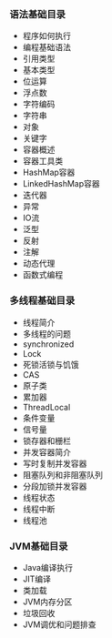 ### 语法基础目录
- 程序如何执行
- 编程基础语法
- 引用类型
- 基本类型
- 位运算
- 浮点数
- 字符编码
- 字符串
- 对象
- 关键字
- 容器概述
- 容器工具类
- HashMap容器
- LinkedHashMap容器
- 迭代器
- 异常
- IO流
- 泛型
- 反射
- 注解
- 动态代理
- 函数式编程

### 多线程基础目录
- 线程简介
- 多线程的问题
- synchronized
- Lock
- 死锁活锁与饥饿
- CAS
- 原子类
- 累加器
- ThreadLocal
- 条件变量
- 信号量
- 锁存器和栅栏
- 并发容器简介
- 写时复制并发容器
- 阻塞队列和非阻塞队列
- 分段加锁并发容器
- 线程状态
- 线程中断
- 线程池

### JVM基础目录
- Java编译执行
- JIT编译
- 类加载
- JVM内存分区
- 垃圾回收
- JVM调优和问题排查









